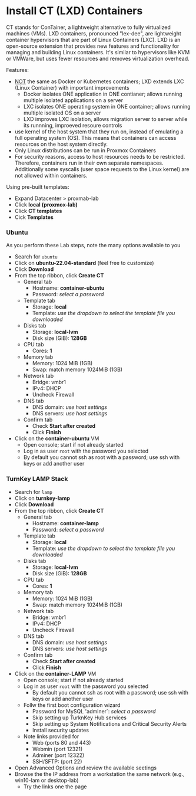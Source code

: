 # Install CT (LXD) Containers
CT stands for ConTainer, a lightweight alternative to fully virtualized machines (VMs). LXD containers, pronounced "lex-dee", are lightweight container hypervisors that are part of Linux Containers (LXC). LXD is an open-source extension that provides new features and functionality for managing and building Linux containers. It's similar to hypervisors like KVM or VMWare, but uses fewer resources and removes virtualization overhead. 

Features:
- <ins>NOT</ins> the same as Docker or Kubernetes containers; LXD extends LXC (Linux Container) with important improvements
  - Docker isolates ONE application in ONE contianer; allows running multiple isolated applications on a server
  - LXC isolates ONE operating system in ONE container; allows running multiple isolated OS on a server
  - LXD improves LXC isolation, allows migration server to server while its runnning, improeved resoure controls
- use kernel of the host system that they run on, instead of emulating a full operating system (OS). This means that containers can access resources on the host system directly.
- Only Linux distributions can be run in Proxmox Containers
- For security reasons, access to host resources needs to be restricted. Therefore, containers run in their own separate namespaces. Additionally some syscalls (user space requests to the Linux kernel) are not allowed within containers.

Using pre-built templates:
- Expand Datacenter > proxmab-lab
- Click **local (proxmox-lab)**
- Click **CT templates**
- Cick **Templates**

### Ubuntu
As you perform these Lab steps, note the many options available to you
- Search for `ubuntu`
- Click on **ubuntu-22.04-standard** (feel free to customize)
- Click **Download**
- From the top ribbon, click **Create CT**
  - General tab
    - Hostname: **container-ubuntu**
    - Password: *select a password*
  - Template tab
    - Storage: **local**
    - Template: *use the dropdown to select the template file you downloaded*
  - Disks tab
    - Storage: **local-lvm**
    - Disk size (GiB): **128GB**
  - CPU tab
    - Cores: **1**
  - Memory tab
    - Memory: 1024 MiB (1GB)
    - Swap: match memory 1024MiB (1GB)
  - Network tab
    - Bridge: vmbr1
    - IPv4: DHCP
    - Uncheck Firewall
  - DNS tab
    - DNS domain: *use host settings*
    - DNS servers: *use host settings*
  - Confirm tab
    - Check **Start after created**
    - Click **Finish**
- Click on the **container-ubuntu** VM
  - Open console; start if not already started
  - Log in as user `root` with the password you selected
  - By default you cannot ssh as root with a password; use ssh with keys or add another user

### TurnKey LAMP Stack
- Search for `lamp`
- Click on **turnkey-lamp**
- Click **Download**
- From the top ribbon, click **Create CT**
  - General tab
    - Hostname: **container-lamp**
    - Password: *select a password*
  - Template tab
    - Storage: **local**
    - Template: *use the dropdown to select the template file you downloaded*
  - Disks tab
    - Storage: **local-lvm**
    - Disk size (GiB): **128GB**
  - CPU tab
    - Cores: **1**
  - Memory tab
    - Memory: 1024 MiB (1GB)
    - Swap: match memory 1024MiB (1GB)
  - Network tab
    - Bridge: vmbr1
    - IPv4: DHCP
    - Uncheck Firewall
  - DNS tab
    - DNS domain: *use host settings*
    - DNS servers: *use host settings*
  - Confirm tab
    - Check **Start after created**
    - Click **Finish**
- Click on the **container-LAMP** VM
  - Open console; start if not already started
  - Log in as user `root` with the password you selected
    - By default you cannot ssh as root with a password; use ssh with keys or add another user
  - Follw the first boot configuration wizard
    - Password for MySQL 'adminer`: *select a password*
    - Skip setting up TurknKey Hub services
    - Skip setting up System Notifications and Critical Security Alerts
    - Install security updates
  - Note links provided for
    - Web (ports 80 and 443)
    - Webmin (port 12321)
    - Adminer (port 12322)
    - SSH/SFTP: (port 22)
- Open Advanced Options and review the available seetings
- Browse the the IP address from a workstation the same network (e.g., win10-lam or desktop-lab)
  - Try the links one the page
